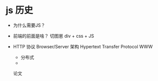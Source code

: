 # js 历史

- 为什么需要JS？
- 前端的前面是啥？
    切图崽
    div + css + JS 
- HTTP 协议
    Browser/Server 架构
    Hypertext Transfer Protocol
    WWW 
    - 分布式 
    - <!Doctype html>
    论文 
    <div>
        <title>马斯克推行的第一性原理</t
        itle>
    </div>
    html 格式
    a 超链接  
    img  audio 等超文本内容

- 需要JS?
    文档需要交互的时候 
    评论一下
    简单的页面交互 
    JS 单线程语言 

- 大厂必考html 知识
    - html5 html的最新版本
    <!Doctype html> 申明
    - 分类介绍
        按布局(Layout)的需要  行 列
        盒子模型
        - 行内元素 乖巧 
            行内元素不可设置宽高，由内容决定
            a span 
        - 块级元素 盒子 一行  把兄弟挤下去
            默认占据一行 div 
            div 
            ul
            p

        专业的前端 调试页面的时候，使用背景颜色大法， 
        各司其职

    - 功能分类
        - header footer main section  aside
            article html5 新的**语义化**标签
            比传统的div  标签更好理解html 的结构
            和意义， 更好维护 ， 爬虫更好（SEO）更利于搜索引擎优化
        - table tr td  表格
        - form input 收集用户数据 
        - html, head body html 结构的
        - a 超链接
        - p div 等 
        - span 等文本类的
        ....
- 刀耕火种 
    http html css 
    切图崽
    静态的网页 专（砖）家论文
- blog  PC 时代
    交互， 动态加载，提交类容 
    js来了 
    前端开发
    - 调用前端API 
    onclick event , 执行js
    - document.getElementById('msg')

    天生和html, css 混在一起的弱类型，脚本语言 
- 移动时代（手机）
    twitter 新浪微博，微信
    node 后端 （一种语言 搞定两件事 ）
- LLM AIGC 时代 生成内容
    vibe coding 生成代码 
    js 和python 一样可以做AI 应用
- AGC 时代 
    通用人工智能 